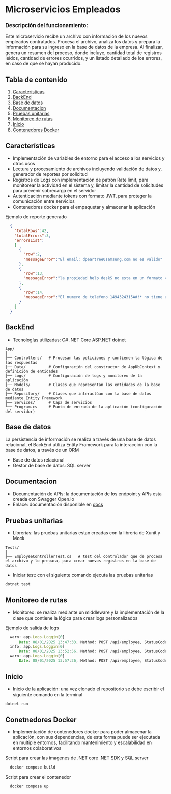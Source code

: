 # Microservicios Empleados
### Descripción del funcionamiento: 
Este microservicio recibe un archivo con información de los nuevos empleados contratados. Procesa el archivo, analiza los datos y prepara la información para su ingreso en la base de datos de la empresa. Al finalizar, genera un resumen del proceso, donde incluye, cantidad total de registros leídos, cantidad de errores ocurridos, y un listado detallado de los errores, en caso de que se hayan producido.
## Tabla de contenido
1. [Características](#características)
2. [BackEnd](#backend)
3. [Base de datos](#base-de-datos)
4. [Documentacion](#documentacion)
5. [Pruebas unitarias](#pruebas-unitarias)
6. [Monitoreo de rutas](#monitoreo-de-rutas)
7. [Inicio](#inicio)
8. [Contenedores Docker](#contenedores-docker)
## Características
- Implementación de variables de entorno para el acceso a los servicios y otros usos
- Lectura y procesamiento de archivos incluyendo validación de datos y, generador de reportes por solicitud
- Registros de Logs con implementación de patrón Rate limit, para monitorear la actividad en el sistema y, limitar la cantidad de solicitudes para prevenir sobrecarga en el servidor
- Autenticación mediante tokens con formato JWT, para proteger la comunicación entre servicios
- Contenedores docker para el empaquetar y almacenar la aplicación
  
Ejemplo de reporte generado
```json
  {
    "totalRows":42,
    "totalErrors":3,
    "errorsList":
    [
      {
        "row":2,
        "messageError":"El email: dpeartree0samsung.com no es valido"
      },
      {
        "row":13,
        "messageError":"la propiedad help deskS no esta en un formato valido"
      },
      {
        "row":14,
        "messageError":"El numero de telefono 1494324315A#!* no tiene una longitud de 10 numeros, o no esta un formato valido, o contiene caracteres invalidos"
      }
    ]
  }
```
## BackEnd
- Tecnologías utilizadas: C# .NET Core ASP.NET dotnet 
```
App/
│
├── Controllers/   # Procesan las peticiones y contienen la lógica de las respuestas
├── Data/          # Configuración del constructor de AppDbContext y definición de entidades
├── Logs/          # Configuración de logs y monitoreo de la aplicación
├── Models/        # Clases que representan las entidades de la base de datos
├── Repository/    # Clases que interactúan con la base de datos mediante Entity Framework
├── Services/      # Capa de servicios
└── Program.cs     # Punto de entrada de la aplicación (configuración del servidor)
```
## Base de datos
La persistencia de información se realiza a través de una base de datos relacional, el BackEnd utiliza Entity Framework para la interacción con la base de datos, a través de un ORM
- Base de datos relacional
- Gestor de base de datos: SQL server
## Documentacion
- Documentación de APIs: la documentación de los endpoint y APIs esta creada con Swagger Open.io
- Enlace: documentación disponible en [docs](http://localhost:5297/swagger)
## Pruebas unitarias
- Librerias: las pruebas unitarias estan creadas con la libreria de Xunit y Mock
```
Tests/
│
├── EmployeeControllerTest.cs   # test del controlador que de procesa el archivo y lo prepara, para crear nuevos registros en la base de datos
```
- Iniciar test: con el siguiente comando ejecuta las pruebas unitarias
```bash
dotnet test
```
## Monitoreo de rutas
- Monitoreo: se realiza mediante un middleware y la implementación de la clase que contiene la lógica para crear logs personalizados
  
Ejemplo de salida de logs
```javascript
  warn: app.Logs.Loggin[0]
      Date: 08/01/2025 13:47:33, Method: POST /api/employee, StatusCode: 401, in 100ms IP address 153.151.222.39 countRequest 1
  info: app.Logs.Loggin[0]
      Date: 08/01/2025 13:52:56, Method: POST /api/employee, StatusCode: 200, in 855ms IP address 153.151.222.39 countRequest 2
  warn: app.Logs.Loggin[0]
      Date: 08/01/2025 13:57:26, Method: POST /api/employee, StatusCode: 429, in 12ms IP address 153.151.222.39 countRequest 16
```
## Inicio
- Inicio de la aplicación: una vez clonado el repositorio se debe escribir el siguiente comando en la terminal
```bash
dotnet run
```
## Conetnedores Docker
- Implementación de contenedores docker para poder almacenar la aplicación, con sus dependencias, de esta forma puede ser ejecutada en multiple entornos, facilitando mantenimiento y escalabilidad en entornos colaborativos

Script para crear las imagenes de .NET core .NET SDK y SQL server
```javascript
  docker compose build  
```
Script para crear el contenedor
```javascript
  docker compose up
```